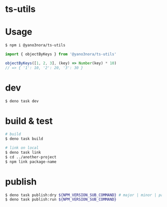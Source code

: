 # ts-utils

# Usage

```sh
$ npm i @yano3nora/ts-utils
```

```ts
import { objectByKeys } from '@yano3nora/ts-utils'

objectByKeys([1, 2, 3], (key) => Number(key) * 10)
// => { '1': 10, '2': 20, '3': 30 }
```

# dev

```sh
$ deno task dev
```

# build & test

```sh
# build
$ deno task build

# link on local
$ deno task link
$ cd ../another-project
$ npm link package-name
```

# publish

```sh
$ deno task publish:dry ${NPM_VERSION_SUB_COMMAND} # major | minor | patch
$ deno task publish:run ${NPM_VERSION_SUB_COMMAND}
```
